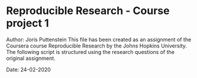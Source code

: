 Reproducible Research - Course project 1
====================================
Author: Joris Puttenstein
This file has been created as an assignment of the 
Coursera course Reproducible Research by the
Johns Hopkins University. The following script is structured using the research questions of the original assignment.

Date: 24-02-2020